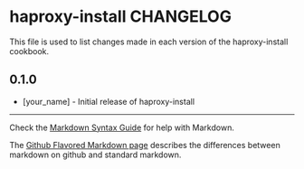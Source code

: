 haproxy-install CHANGELOG
=========================

This file is used to list changes made in each version of the haproxy-install cookbook.

0.1.0
-----
- [your_name] - Initial release of haproxy-install

- - -
Check the [Markdown Syntax Guide](http://daringfireball.net/projects/markdown/syntax) for help with Markdown.

The [Github Flavored Markdown page](http://github.github.com/github-flavored-markdown/) describes the differences between markdown on github and standard markdown.
